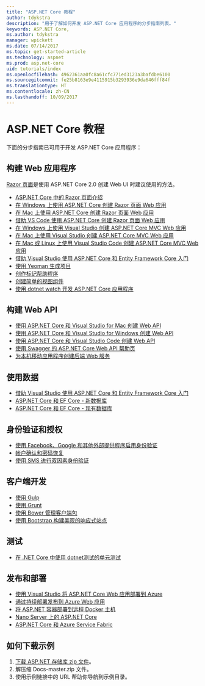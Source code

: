 ```yaml
---
title: "ASP.NET Core 教程"
author: tdykstra
description: "用于了解如何开发 ASP.NET Core 应用程序的分步指南列表。"
keywords: ASP.NET Core,
ms.author: tdykstra
manager: wpickett
ms.date: 07/14/2017
ms.topic: get-started-article
ms.technology: aspnet
ms.prod: asp.net-core
uid: tutorials/index
ms.openlocfilehash: 4962361aa0fc8a61cfc771ed3123a3bafdbe6100
ms.sourcegitcommit: fe25b8163e9e4115915b3293936e9da646fff84f
ms.translationtype: HT
ms.contentlocale: zh-CN
ms.lasthandoff: 10/09/2017
---
```

# <a name="aspnet-core-tutorials"></a>ASP.NET Core 教程

下面的分步指南已可用于开发 ASP.NET Core 应用程序：

## <a name="building-web-applications"></a>构建 Web 应用程序

[Razor 页面](xref:mvc/razor-pages/index)是使用 ASP.NET Core 2.0 创建 Web UI 时建议使用的方法。

* [ASP.NET Core 中的 Razor 页面介绍](xref:mvc/razor-pages/index)
* [在 Windows 上使用 ASP.NET Core 创建 Razor 页面 Web 应用](xref:tutorials/razor-pages/index)
* [在 Mac 上使用 ASP.NET Core 创建 Razor 页面 Web 应用](xref:tutorials/razor-pages-mac/index)  
* [借助 VS Code 使用 ASP.NET Core 创建 Razor 页面 Web 应用](xref:tutorials/razor-pages-vsc/index) 
* [在 Windows 上使用 Visual Studio 创建 ASP.NET Core MVC Web 应用](first-mvc-app/index.md)
* [在 Mac 上使用 Visual Studio 创建 ASP.NET Core MVC Web 应用](first-mvc-app-mac/index.md)
* [在 Mac 或 Linux 上使用 Visual Studio Code 创建 ASP.NET Core MVC Web 应用](first-mvc-app-xplat/index.md)
* [借助 Visual Studio 使用 ASP.NET Core 和 Entity Framework Core 入门](../data/ef-mvc/index.md)
* [使用 Yeoman 生成项目](../client-side/yeoman.md)
* [创作标记帮助程序](../mvc/views/tag-helpers/authoring.md)
* [创建简单的视图组件](../mvc/views/view-components.md#walkthrough-creating-a-simple-view-component)
* [使用 dotnet watch 开发 ASP.NET Core 应用程序](dotnet-watch.md)

## <a name="building-web-apis"></a>构建 Web API
* [使用 ASP.NET Core 和 Visual Studio for Mac 创建 Web API](xref:tutorials/first-web-api-mac)
* [使用 ASP.NET Core 和 Visual Studio for Windows 创建 Web API](first-web-api.md)
* [使用 ASP.NET Core 和 Visual Studio Code 创建 Web API](web-api-vsc.md)
* [使用 Swagger 的 ASP.NET Core Web API 帮助页](web-api-help-pages-using-swagger.md)
* [为本机移动应用程序创建后端 Web 服务](../mobile/native-mobile-backend.md)

## <a name="working-with-data"></a>使用数据
* [借助 Visual Studio 使用 ASP.NET Core 和 Entity Framework Core 入门](../data/ef-mvc/index.md)
* [ASP.NET Core 和 EF Core - 新数据库](https://docs.microsoft.com/ef/core/get-started/aspnetcore/new-db)
* [ASP.NET Core 和 EF Core - 现有数据库](https://docs.microsoft.com/ef/core/get-started/aspnetcore/existing-db)

## <a name="authentication-and-authorization"></a>身份验证和授权
* [使用 Facebook、Google 和其他外部提供程序启用身份验证](../security/authentication/social/index.md)
* [帐户确认和密码恢复](../security/authentication/accconfirm.md)
* [使用 SMS 进行双因素身份验证](../security/authentication/2fa.md)

## <a name="client-side-development"></a>客户端开发
* [使用 Gulp](../client-side/using-gulp.md)
* [使用 Grunt](../client-side/using-grunt.md)
* [使用 Bower 管理客户端包](../client-side/bower.md)
* [使用 Bootstrap 构建美观的响应式站点](../client-side/bootstrap.md)

## <a name="testing"></a>测试
* [在 .NET Core 中使用 dotnet测试的单元测试](https://docs.microsoft.com/dotnet/articles/core/testing/unit-testing-with-dotnet-test)

## <a name="publishing-and-deployment"></a>发布和部署
* [使用 Visual Studio 将 ASP.NET Core Web 应用部署到 Azure](publish-to-azure-webapp-using-vs.md)
* [通过持续部署发布到 Azure Web 应用](../publishing/azure-continuous-deployment.md)
* [将 ASP.NET 容器部署到远程 Docker 主机](https://docs.microsoft.com/azure/vs-azure-tools-docker-hosting-web-apps-in-docker)
* [Nano Server 上的 ASP.NET Core](nano-server.md)
* [ASP.NET Core 和 Azure Service Fabric](https://docs.microsoft.com/azure/service-fabric/service-fabric-add-a-web-frontend)

<a name="download"></a> 
## <a name="how-to-download-a-sample"></a>如何下载示例
1. [下载 ASP.NET 存储库 zip 文件](https://codeload.github.com/aspnet/Docs/zip/master)。
1. 解压缩 Docs-master.zip 文件。
1. 使用示例链接中的 URL 帮助你导航到示例目录。 
